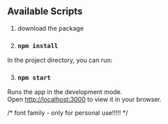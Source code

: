 ## Available Scripts

1. download the package

2. ### `npm install`

In the project directory, you can run:

3. ### `npm start`

Runs the app in the development mode.\
Open [http://localhost:3000](http://localhost:3000) to view it in your browser.


/* font family - only for personal use!!!!! */
